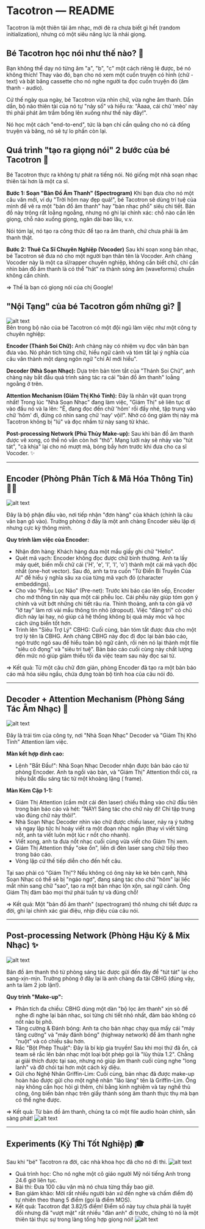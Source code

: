 # Tacotron — README

Tacotron là một thiên tài âm nhạc, mới đẻ ra chưa biết gì hết (random initialization), nhưng có một siêu năng lực là nhái giọng.

## Bé Tacotron học nói như thế nào? 👶

Bạn không thể dạy nó từng âm "a", "b", "c" một cách riêng lẻ được, bé nó không thích! Thay vào đó, bạn cho nó xem một cuốn truyện có hình (chữ - text) và bật băng cassette cho nó nghe người ta đọc cuốn truyện đó (âm thanh - audio).

Cứ thế ngày qua ngày, bé Tacotron vừa nhìn chữ, vừa nghe âm thanh. Dần dần, bộ não thiên tài của nó tự "nảy số" và hiểu ra: "Àaaa, cái chữ 'mèo' này thì phải phát âm trầm bổng lên xuống như thế này đây!".

Nó học một cách "end-to-end", tức là bạn chỉ cần quẳng cho nó cả đống truyện và băng, nó sẽ tự lo phần còn lại.

## Quá trình "tạo ra giọng nói" 2 bước của bé Tacotron 🎤

Bé Tacotron thực ra không tự phát ra tiếng nói. Nó giống một nhà soạn nhạc thiên tài hơn là một ca sĩ.

**Bước 1: Soạn "Bản Đồ Âm Thanh" (Spectrogram)** Khi bạn đưa cho nó một câu văn mới, ví dụ "Trời hôm nay đẹp quá!", bé Tacotron sẽ dùng trí tuệ của mình để vẽ ra một "bản đồ âm thanh" hay "bản nhạc phổ" siêu chi tiết. Bản đồ này trông rất loằng ngoằng, nhưng nó ghi lại chính xác: chỗ nào cần lên giọng, chỗ nào xuống giọng, ngân dài bao lâu, v.v.

Nói tóm lại, nó tạo ra công thức để tạo ra âm thanh, chứ chưa phải là âm thanh thật.

**Bước 2: Thuê Ca Sĩ Chuyên Nghiệp (Vocoder)** Sau khi soạn xong bản nhạc, bé Tacotron sẽ đưa nó cho một người bạn thân tên là Vocoder. Anh chàng Vocoder này là một ca sĩ/rapper chuyên nghiệp, không cần biết chữ, chỉ cần nhìn bản đồ âm thanh là có thể "hát" ra thành sóng âm (waveforms) chuẩn không cần chỉnh.

=> Thế là bạn có giọng nói của chị Google!

## "Nội Tạng" của bé Tacotron gồm những gì? 🧠
![alt text](image.png)
<br>
Bên trong bộ não của bé Tacotron có một đội ngũ làm việc như một công ty chuyên nghiệp:

**Encoder (Thánh Soi Chữ):** Anh chàng này có nhiệm vụ đọc văn bản bạn đưa vào. Nó phân tích từng chữ, hiểu ngữ cảnh và tóm tắt lại ý nghĩa của câu văn thành một dạng ngôn ngữ "chỉ AI mới hiểu".


**Decoder (Nhà Soạn Nhạc):** Dựa trên bản tóm tắt của "Thánh Soi Chữ", anh chàng này bắt đầu quá trình sáng tác ra cái "bản đồ âm thanh" loằng ngoằng ở trên.

**Attention Mechanism (Giám Thị Khó Tính):** Đây là nhân vật quan trọng nhất! Trong lúc "Nhà Soạn Nhạc" đang làm việc, "Giám Thị" sẽ liên tục dí vào đầu nó và la lên: "Ê, đang đọc đến chữ 'hôm' rồi đấy nhé, tập trung vào chữ 'hôm' đi, đừng có nhìn sang chữ 'nay' vội!". Nhờ có ông giám thị này mà Tacotron không bị "lú" và đọc nhầm từ này sang từ khác.

**Post-processing Network (Phù Thủy Make-up):** Sau khi bản đồ âm thanh được vẽ xong, có thể nó vẫn còn hơi "thô". Mạng lưới này sẽ nhảy vào "tút tát", "cà khịa" lại cho nó mượt mà, bóng bẩy hơn trước khi đưa cho ca sĩ Vocoder. ✨

---

## Encoder (Phòng Phân Tích & Mã Hóa Thông Tin) 🕵️‍♂️
![alt text](image-1.png)
<br>


Đây là bộ phận đầu vào, nơi tiếp nhận "đơn hàng" của khách (chính là câu văn bạn gõ vào). Trưởng phòng ở đây là một anh chàng Encoder siêu lập dị nhưng cực kỳ thông minh.

**Quy trình làm việc của Encoder:**

* Nhận đơn hàng: Khách hàng đưa một mẩu giấy ghi chữ "Hello".
* Quét mã vạch: Encoder không đọc được chữ bình thường. Anh ta lấy máy quét, biến mỗi chữ cái ('H', 'e', 'l', 'l', 'o') thành một cái mã vạch độc nhất (one-hot vector). Sau đó, anh ta tra cuốn "Từ Điển Bí Truyền Của AI" để hiểu ý nghĩa sâu xa của từng mã vạch đó (character embeddings).
* Cho vào "Phễu Lọc Não" (Pre-net): Trước khi báo cáo lên sếp, Encoder cho mớ thông tin này qua một cái phễu lọc. Cái phễu này giúp tóm gọn ý chính và vứt bớt những chi tiết râu ria. Thỉnh thoảng, anh ta còn giả vờ "lỡ tay" làm rơi vài mẩu thông tin nhỏ (dropout). Việc "đãng trí" có chủ đích này lại hay, nó giúp cả hệ thống không bị quá máy móc và học cách ứng biến tốt hơn.
* Trình lên "Siêu Trợ Lý" CBHG: Cuối cùng, bản tóm tắt được đưa cho một trợ lý tên là CBHG. Anh chàng CBHG này đọc đi đọc lại bản báo cáo, ngó trước ngó sau để hiểu toàn bộ ngữ cảnh, rồi nén nó lại thành một file "siêu cô đọng" và "siêu trí tuệ". Bản báo cáo cuối cùng này chất lượng đến mức nó giúp giảm thiểu tối đa việc team sau này đọc sai từ.

=> Kết quả: Từ một câu chữ đơn giản, phòng Encoder đã tạo ra một bản báo cáo mã hóa siêu ngầu, chứa đựng toàn bộ tinh hoa của câu nói đó.

---

## Decoder + Attention Mechanism (Phòng Sáng Tác Âm Nhạc) 🎼
![alt text](image-2.png)
<br>


Đây là trái tim của công ty, nơi "Nhà Soạn Nhạc" Decoder và "Giám Thị Khó Tính" Attention làm việc.

**Màn kết hợp đỉnh cao:**

* Lệnh "Bắt Đầu!": Nhà Soạn Nhạc Decoder nhận được bản báo cáo từ phòng Encoder. Anh ta ngồi vào bàn, và "Giám Thị" Attention thổi còi, ra hiệu bắt đầu sáng tác từ một khoảng lặng (<GO> frame).

**Màn Kèm Cặp 1-1:**

* Giám Thị Attention (cầm một cái đèn laser) chiếu thẳng vào chữ đầu tiên trong bản báo cáo và hét: "NÀY! Sáng tác cho chữ này đi! Chỉ tập trung vào đúng chữ này thôi!".
* Nhà Soạn Nhạc Decoder nhìn vào chữ được chiếu laser, nảy ra ý tưởng và ngay lập tức hí hoáy viết ra một đoạn nhạc ngắn (thay vì viết từng nốt, anh ta viết luôn một lúc r nốt cho nhanh).
* Viết xong, anh ta đưa nốt nhạc cuối cùng vừa viết cho Giám Thị xem.
* Giám Thị Attention thấy "oke ổn", liền di đèn laser sang chữ tiếp theo trong báo cáo.
* Vòng lặp cứ thế tiếp diễn cho đến hết câu.

Tại sao phải có "Giám Thị"? Nếu không có ông này kè kè bên cạnh, Nhà Soạn Nhạc có thể sẽ bị "ngáo ngơ", đang sáng tác cho chữ "hôm" lại liếc mắt nhìn sang chữ "sao", tạo ra một bản nhạc lộn xộn, sai ngữ cảnh. Ông Giám Thị đảm bảo mọi thứ phải tuần tự và đúng chỗ!

=> Kết quả: Một "bản đồ âm thanh" (spectrogram) thô nhưng chi tiết được ra đời, ghi lại chính xác giai điệu, nhịp điệu của câu nói.

---

## Post-processing Network (Phòng Hậu Kỳ & Mix Nhạc) ✨
![alt text](image-3.png)
<br>


Bản đồ âm thanh thô từ phòng sáng tác được gửi đến đây để "tút tát" lại cho sang-xịn-mịn. Trưởng phòng ở đây lại là anh chàng đa tài CBHG (đúng vậy, anh ta làm 2 job lận!).

**Quy trình "Make-up":**

* Phân tích đa chiều: CBHG dùng một dàn "bộ lọc âm thanh" xịn sò để nghe đi nghe lại bản nhạc, soi từng chi tiết nhỏ nhất, đảm bảo không có nốt nào bị phô.
* Tăng cường & Đánh bóng: Anh ta cho bản nhạc chạy qua mấy cái "máy tăng cường" và "máy đánh bóng" (highway network) để âm thanh nghe "nuột" và có chiều sâu hơn.
* Rắc "Bột Phép Thuật": Đây là bí kíp gia truyền! Sau khi mọi thứ đã ổn, cả team sẽ rắc lên bản nhạc một loại bột phép gọi là "lũy thừa 1.2". Chẳng ai giải thích được tại sao, nhưng nó giúp âm thanh cuối cùng nghe "long lanh" và đỡ chói tai hơn một cách kỳ diệu.
* Gửi cho Nghệ Nhân Griffin-Lim: Cuối cùng, bản nhạc đã được make-up hoàn hảo được gửi cho một nghệ nhân "lão làng" tên là Griffin-Lim. Ông này không cần học hỏi gì thêm, chỉ bằng kinh nghiệm và tay nghề thủ công, ông biến bản nhạc trên giấy thành sóng âm thanh thực thụ mà bạn có thể nghe được.

=> Kết quả: Từ bản đồ âm thanh, chúng ta có một file audio hoàn chỉnh, sẵn sàng phát!
![alt text](image-4.png)
<br>


---

## Experiments (Kỳ Thi Tốt Nghiệp) 🎓

Sau khi "bé" Tacotron ra đời, các nhà khoa học đã cho nó đi thi.
![alt text](image-5.png)
<br>


* Quá trình học: Cho nó nghe một cô giáo người Mỹ nói tiếng Anh trong 24.6 giờ liên tục.
* Bài thi: Đưa 100 câu văn mà nó chưa từng thấy bao giờ.
* Ban giám khảo: Mời rất nhiều người bản xứ đến nghe và chấm điểm độ tự nhiên theo thang 5 điểm (gọi là điểm MOS).
* Kết quả: Tacotron đạt 3.82/5 điểm! Điểm số này tuy chưa phải là tuyệt đối nhưng đã "vượt mặt" rất nhiều "đàn anh" đi trước, chứng tỏ nó là một thiên tài thực sự trong làng tổng hợp giọng nói!
![alt text](image-6.png)

